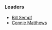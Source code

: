 ### Leaders


* [Bill Sempf](mailto:bill.sempf@owasp.org)
* [Connie Matthews](mailto:connie.matthews@owasp.org)
